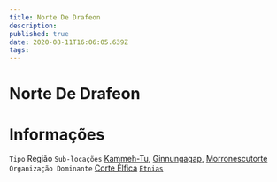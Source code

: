 ```yaml
---
title: Norte De Drafeon
description: 
published: true
date: 2020-08-11T16:06:05.639Z
tags: 
---
```


<!-- SUBTITLE: Visão geral sobre Norte De Drafeon -->

# Norte De Drafeon

# Informações
`Tipo` Região
`Sub-locações` [Kammeh-Tu](http://localhost/lugares/plano-material/drafeon/norte-de-drafeon/kammeh-tu#kammeh-tu), [Ginnungagap](http://localhost/lugares/plano-material/drafeon/norte-de-drafeon/ginnungagap#ginnungagap), [Morronescutorte](http://localhost/lugares/plano-material/drafeon/norte-de-drafeon/morronescutorte#morronescutorte)
`Organização Dominante` [Corte Élfica](http://localhost/faccoes/nacoes/corte-elfica#corte-elfica) 
[`Etnias`](http://localhost/lugares/plano-material/drafeon/norte-de-drafeon/etnias-do-norte-de-drafeon#etnias-do-norte-de-drafeon)

